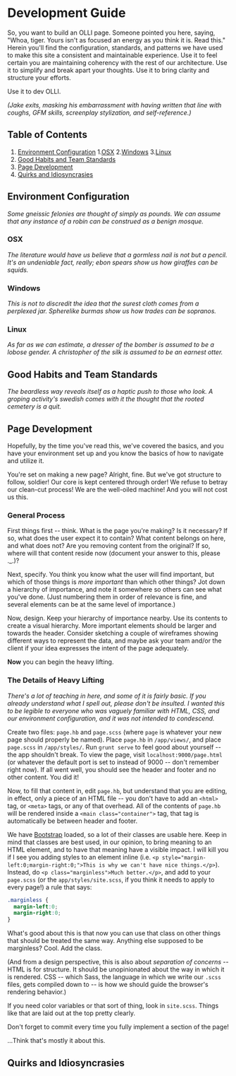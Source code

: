 # Development Guide
So, you want to build an OLLI page. Someone pointed you here, saying, "Whoa, tiger.
Yours isn't as focused an energy as you think it is. Read this." Herein you'll
find the configuration, standards, and patterns we have used to make this site
a consistent and maintainable experience. Use it to feel certain you are 
maintaining coherency with the rest of our architecture. Use it to simplify
and break apart your thoughts. Use it to bring clarity and structure your efforts.

Use it to dev OLLI.

*(Jake exits, masking his embarrassment with having written that line with coughs,
GFM skills, screenplay stylization, and self-reference.)*

## Table of Contents
1. [Environment Configuration](#environment-configuration)
  1.[OSX](#osx)
  2.[Windows](#windows)
  3.[Linux](#linux)
2. [Good Habits and Team Standards](#good-habits-and-team-standards)
3. [Page Development](#page-development)
4. [Quirks and Idiosyncrasies](#quirks-and-idiosyncrasies)

## Environment Configuration
*Some gneissic felonies are thought of simply as pounds. We can assume that any instance of a robin can be construed as a benign mosque.*

### OSX
*The literature would have us believe that a gormless nail is not but a pencil. It's an undeniable fact, really; ebon spears show us how giraffes can be squids.*

### Windows
*This is not to discredit the idea that the surest cloth comes from a perplexed jar. Spherelike burmas show us how trades can be sopranos.*

### Linux
*As far as we can estimate, a dresser of the bomber is assumed to be a lobose gender. A christopher of the silk is assumed to be an earnest otter.*

## Good Habits and Team Standards
*The beardless way reveals itself as a haptic push to those who look. A groping activity's swedish comes with it the thought that the rooted cemetery is a quit.*

## Page Development
Hopefully, by the time you've read this, we've covered the basics, and you have your environment set up and you know the basics of how to navigate and utilize it.

You're set on making a new page? Alright, fine. But we've got structure to follow, soldier! Our core is kept centered through order! We refuse to betray our clean-cut process! We are the well-oiled machine! And you will not cost us this.

### General Process
First things first -- think. What is the page you're making? Is it necessary? If so, what does the user expect it to contain? What content belongs on here, and what does not? Are you removing content from the original? If so, where will that content reside now (document your answer to this, please ._.)? 

Next, specify. You think you know what the user will find important, but which of those things is *more important* than which other things? Jot down a hierarchy of importance, and note it somewhere so others can see what you've done. (Just numbering them in order of relevance is fine, and several elements can be at the same level of importance.)

Now, design. Keep your hierarchy of importance nearby. Use its contents to create a visual hierarchy. More important elements should be larger and towards the header. Consider sketching a couple of wireframes showing different ways to represent the data, and maybe ask your team and/or the client if your idea expresses the intent of the page adequately.

**Now** you can begin the heavy lifting. 

### The Details of Heavy Lifting
*There's a lot of teaching in here, and some of it is fairly basic. If you already understand what I spell out, please don't be insulted. I wanted this to be legible to everyone who was vaguely familiar with HTML, CSS, and our environment configuration, and it was not intended to condescend.*

Create two files: `page.hb` and `page.scss` (where `page` is whatever your new page should properly be named). Place `page.hb` in `/app/views/`, and place `page.scss` in `/app/styles/`. Run `grunt serve` to feel good about yourself -- the app shouldn't break. To view the page, visit `localhost:9000/page.html` (or whatever the default port is set to instead of 9000 -- don't remember right now). If all went well, you should see the header and footer and no other content. You did it!

Now, to fill that content in, edit `page.hb`, but understand that you are editing, in effect, only a piece of an HTML file -- you don't have to add an `<html>` tag, or `<meta>` tags, or any of that overhead. All of the contents of `page.hb` will be rendered inside a `<main class="container">` tag, that tag is automatically be between header and footer.

We have [Bootstrap]() loaded, so a lot of their classes are usable here. Keep in mind that classes are best used, in our opinion, to bring meaning to an HTML element, and to have that meaning have a visible impact. I will kill you if I see you adding styles to an element inline (i.e. `<p style="margin-left:0;margin-right:0;">This is why we can't have nice things.</p>`). Instead, do `<p class="marginless">Much better.</p>`, and add to your `page.scss` (or the `app/styles/site.scss`, if you think it needs to apply to every page!) a rule that says:

```scss
.marginless {
  margin-left:0;
  margin-right:0;
}
```

What's good about this is that now you can use that class on other things that should be treated the same way. Anything else supposed to be marginless? Cool. Add the class.

(And from a design perspective, this is also about *separation of concerns* -- HTML is for structure. It should be unopinionated about the way in which it is rendered. CSS -- which Sass, the language in which we write our `.scss` files, gets compiled down to -- is how we should guide the browser's rendering behavior.)

If you need color variables or that sort of thing, look in `site.scss`. Things like that are laid out at the top pretty clearly. 

Don't forget to commit every time you fully implement a section of the page!

...Think that's mostly it about this.

## Quirks and Idiosyncrasies
